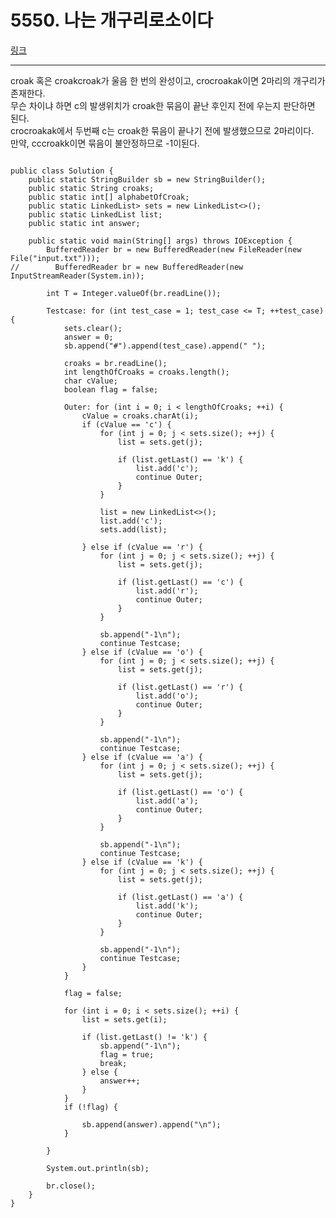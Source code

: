 # 5550. 나는 개구리로소이다
[링크](https://www.swexpertacademy.com/main/code/problem/problemDetail.do?contestProbId=AWWxqfhKAWgDFAW4&)
<hr />
croak 혹은 croakcroak가 울음 한 번의 완성이고, crocroakak이면 2마리의 개구리가 존재한다.<br/>
무슨 차이냐 하면 c의 발생위치가 croak한 묶음이 끝난 후인지 전에 우는지 판단하면 된다.<br/>
crocroakak에서 두번째 c는 croak한 묶음이 끝나기 전에 발생했으므로 2마리이다.<br/>
만약, cccroakk이면 묶음이 불안정하므로 -1이된다.<br/>

<pre><code>
public class Solution {
    public static StringBuilder sb = new StringBuilder();
    public static String croaks;
    public static int[] alphabetOfCroak;
    public static LinkedList<LinkedList<Character>> sets = new LinkedList<>();
    public static LinkedList<Character> list;
    public static int answer;

    public static void main(String[] args) throws IOException {
        BufferedReader br = new BufferedReader(new FileReader(new File("input.txt")));
//        BufferedReader br = new BufferedReader(new InputStreamReader(System.in));

        int T = Integer.valueOf(br.readLine());

        Testcase: for (int test_case = 1; test_case <= T; ++test_case) {
            sets.clear();
            answer = 0;
            sb.append("#").append(test_case).append(" ");

            croaks = br.readLine();
            int lengthOfCroaks = croaks.length();
            char cValue;
            boolean flag = false;

            Outer: for (int i = 0; i < lengthOfCroaks; ++i) {
                cValue = croaks.charAt(i);
                if (cValue == 'c') {
                    for (int j = 0; j < sets.size(); ++j) {
                        list = sets.get(j);

                        if (list.getLast() == 'k') {
                            list.add('c');
                            continue Outer;
                        }
                    }

                    list = new LinkedList<>();
                    list.add('c');
                    sets.add(list);

                } else if (cValue == 'r') {
                    for (int j = 0; j < sets.size(); ++j) {
                        list = sets.get(j);

                        if (list.getLast() == 'c') {
                            list.add('r');
                            continue Outer;
                        }
                    }

                    sb.append("-1\n");
                    continue Testcase;
                } else if (cValue == 'o') {
                    for (int j = 0; j < sets.size(); ++j) {
                        list = sets.get(j);

                        if (list.getLast() == 'r') {
                            list.add('o');
                            continue Outer;
                        }
                    }

                    sb.append("-1\n");
                    continue Testcase;
                } else if (cValue == 'a') {
                    for (int j = 0; j < sets.size(); ++j) {
                        list = sets.get(j);

                        if (list.getLast() == 'o') {
                            list.add('a');
                            continue Outer;
                        }
                    }

                    sb.append("-1\n");
                    continue Testcase;
                } else if (cValue == 'k') {
                    for (int j = 0; j < sets.size(); ++j) {
                        list = sets.get(j);

                        if (list.getLast() == 'a') {
                            list.add('k');
                            continue Outer;
                        }
                    }

                    sb.append("-1\n");
                    continue Testcase;
                }
            }

            flag = false;

            for (int i = 0; i < sets.size(); ++i) {
                list = sets.get(i);

                if (list.getLast() != 'k') {
                    sb.append("-1\n");
                    flag = true;
                    break;
                } else {
                    answer++;
                }
            }
            if (!flag) {

                sb.append(answer).append("\n");
            }

        }

        System.out.println(sb);

        br.close();
    }
}
</pre></code>